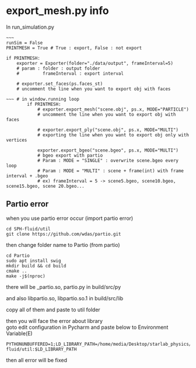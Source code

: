 # export_mesh.py info

In run_simulation.py

```angular2html
~~~
runSim = False
PRINTMESH = True # True : export, False : not export

if PRINTMESH:
    exporter = Exporter(folder="./data/output", frameInterval=5) 
    # param : folder : output folder
    #         frameInterval : export interval
    
    # exporter.set_faces(ps.faces_st)
    # uncomment the line when you want to export obj with faces 

~~~ # in window.running loop
        if PRINTMESH:
            # exporter.export_mesh("scene.obj", ps.x, MODE="PARTICLE")
            # uncomment the line when you want to export obj with faces 
            
            # exporter.export_ply("scene.obj", ps.x, MODE="MULTI")
            # exporting the line when you want to export obj only with vertices
            
            exporter.export_bgeo("scene.bgeo", ps.x, MODE="MULTI")
            # bgeo export with partio 
            # Param : MODE = "SINGLE" : overwrite scene.bgeo every loop
            # Param : MODE = "MULTI" : scene + frame(int) with frame interval + .bgeo 
            # ex) frameInterval = 5 -> scene5.bgeo, scene10.bgeo, scene15.bgeo, scene 20.bgeo...
```

## Partio error 

when you use partio error occur (import partio error)

```angular2html
cd SPH-fluid/util
git clone https://github.com/wdas/partio.git
```

then change folder name to Partio (from partio)

```
cd Partio
sudo apt install swig
mkdir build && cd build
cmake ..
make -j$(nproc)
```

there will be _partio.so, partio.py in build/src/py

and also libpartio.so, libpartio.so.1 in build/src/lib

copy all of them and paste to util folder

then you will face the error about library  
goto edit configuration in Pycharm and paste below to Environment Variable(E) 

```
PYTHONUNBUFFERED=1;LD_LIBRARY_PATH=/home/media/Desktop/starlab_physics/SPH-fluid/util:$LD_LIBRARY_PATH
```

then all error will be fixed








